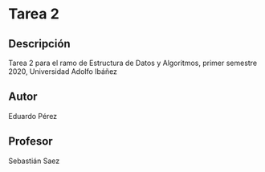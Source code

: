 # Tarea 2

## Descripción
Tarea 2 para el ramo de Estructura de Datos y Algoritmos, primer semestre 2020, Universidad Adolfo Ibáñez

## Autor
Eduardo Pérez

## Profesor
Sebastián Saez
